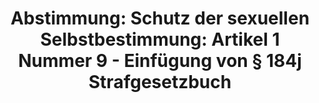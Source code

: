 ---
abstimmung:
  abstimmung: 2
  bundestagssitzung: 183
  datum: 7. Juli 2016
  legislaturperiode: 18
categories:
- Recht
- Todo
data:
- title: Abstimmungsergebnis 20160707_2-data.pdf
  url: /res/abstimmungsliste/20160707_2-data.pdf
- title: Abstimmungsergebnis 20160707_2_xls-data.csv
  url: /res/abstimmungsliste/csv/20160707_2_xls-data.csv
documents:
- local: /res/abstimmungsdaten/018-183-02/1808210.pdf
  title: Drucksache 18/08210.pdf
  url: http://dip21.bundestag.de/dip21/btd/18/082/1808210.pdf
- local: /res/abstimmungsdaten/018-183-02/1808626.pdf
  title: Drucksache 18/08626.pdf
  url: http://dip21.bundestag.de/dip21/btd/18/086/1808626.pdf
- local: /res/abstimmungsdaten/018-183-02/1809097.pdf
  title: Drucksache 18/09097.pdf
  url: http://dip21.bundestag.de/dip21/btd/18/090/1809097.pdf
ergebnis:
  cdu/csu:
    enthaltung: 0
    gesamt: 310
    ja: 294
    nein: 0
    nichtabgegeben: 16
    ungueltig: 0
  die.linke:
    enthaltung: 1
    gesamt: 64
    ja: 0
    nein: 57
    nichtabgegeben: 6
    ungueltig: 0
  file: 20160707_2_xls-data.csv
  gruenen:
    enthaltung: 0
    gesamt: 63
    ja: 0
    nein: 61
    nichtabgegeben: 2
    ungueltig: 0
  spd:
    enthaltung: 1
    gesamt: 193
    ja: 183
    nein: 1
    nichtabgegeben: 8
    ungueltig: 0
layout: abstimmung
links:
- title: https://www.bundestag.de/parlament/plenum/abstimmung/abstimmung?id=414
  url: https://www.bundestag.de/parlament/plenum/abstimmung/abstimmung?id=414
- title: http://www.abgeordnetenwatch.de/reform_des_sexualstrafrechts_nein_heisst_nein-1105-802.html
  url: http://www.abgeordnetenwatch.de/reform_des_sexualstrafrechts_nein_heisst_nein-1105-802.html
preview: 'Deutscher Bundestag


  183. Sitzung des Deutschen Bundestages

  am Donnerstag, 7.Juli 2016


  Endgültiges Ergebnis der Namentlichen Abstimmung Nr. 2


  Gesetzentwurf der Bundesregierung

  Entwurf eines Gesetzes zur Änderung des Strafgesetzbuches - Verbesserung des Schutzes

  der sexuellen Selbstbestimmung

  hier: Artikel 1 Nummer 9 - Einfügung von § 184j Strafgesetzbuch des Gesetzentwurfs
  in der

  Ausschussfassung

  - Drucksachen 18/8210, 18/8626 und 18/9097 -


  Abgegebene Stimmen insgesamt:


  598


  Nicht abgegebene Stimmen:

  Ja-Stimmen:


  32

  477


  Nein-Stimmen:


  119


  Enthaltungen:


  2


  Ungültige:


  0


  Berlin, den 07.07.2016


  Beginn: 12:16

  Ende: 12:18

  '
tags:
- Misshandlung
- Vergewaltigung
- Nötigung
title: 'Abstimmung: Schutz der sexuellen Selbstbestimmung: Artikel 1 Nummer 9 - Einfügung
  von § 184j Strafgesetzbuch'
---